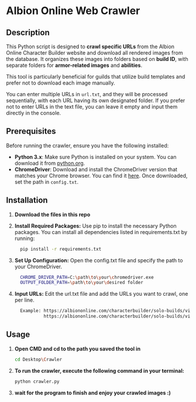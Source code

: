 # Albion Online Web Crawler

## Description
This Python script is designed to **crawl specific URLs** from the Albion Online Character Builder website and download all rendered images from the database. It organizes these images into folders based on **build ID**, with separate folders for **armor-related images** and **abilities**. 

This tool is particularly beneficial for guilds that utilize build templates and prefer not to download each image manually.

You can enter multiple URLs in `url.txt`, and they will be processed sequentially, with each URL having its own designated folder. If you prefer not to enter URLs in the text file, you can leave it empty and input them directly in the console.

## Prerequisites
Before running the crawler, ensure you have the following installed:
- **Python 3.x**: Make sure Python is installed on your system. You can download it from [python.org](https://www.python.org/downloads/).
- **ChromeDriver**: Download and install the ChromeDriver version that matches your Chrome browser. You can find it [here](https://sites.google.com/chromium.org/driver/downloads). Once downloaded, set the path in `config.txt`.

## Installation

1. **Download the files in this repo**
  
2. **Install Required Packages:**
     Use pip to install the necessary Python packages. You can install all dependencies listed in requirements.txt by running:
   ```bash
     pip install -r requirements.txt

4. **Set Up Configuration:**
     Open the config.txt file and specify the path to your ChromeDriver.
   ```bash
     CHROME_DRIVER_PATH=C:\path\to\your\chromedriver.exe
     OUTPUT_FOLDER_PATH=\path\to\your\desired folder

5. **Input URLs:**
     Edit the url.txt file and add the URLs you want to crawl, one per line.
   ```bash
     Example: https://albiononline.com/characterbuilder/solo-builds/view/3917
              https://albiononline.com/characterbuilder/solo-builds/view/3917

## Usage

1. **Open CMD and cd to the path you saved the tool in**
    ```bash
   cd Desktop\Crawler

3. **To run the crawler, execute the following command in your terminal:**
     ```bash
    python crawler.py

4. **wait for the program to finish and enjoy your crawled images :)**


